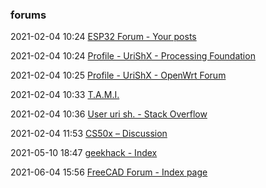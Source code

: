 ###  forums

2021-02-04 10:24 [ESP32 Forum - Your posts](https://esp32.com/search.php?search_id=egosearch)

2021-02-04 10:24 [Profile - UriShX - Processing Foundation](https://discourse.processing.org/u/urishx/summary)

2021-02-04 10:25 [Profile - UriShX - OpenWrt Forum](https://forum.openwrt.org/u/urishx/summary)

2021-02-04 10:33 [T.A.M.I.](https://discourse.telavivmakers.org/)

2021-02-04 10:36 [User uri sh. - Stack Overflow](https://stackoverflow.com/users/14605360/uri-sh)

2021-02-04 11:53 [CS50x – Discussion](https://edstem.org/us/courses/176/discussion/)

2021-05-10 18:47 [geekhack - Index](https://geekhack.org/index.php?PHPSESSID=r0t7n4i9pp14rnqtm9vrh1ambg8qnntm&#c102)

2021-06-04 15:56 [FreeCAD Forum - Index page](https://forum.freecadweb.org/)



